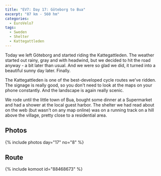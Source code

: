 ```yaml
---
title: "EV7: Day 17: Göteborg to Bua"
excerpt: "87 km - 560 hm"
categories:
  - EuroVelo7
tags:
  - Sweden
  - Shelter
  - Kattegattleden
---
```

Today we left Göteborg and started riding the Kattegattleden. The weather started out rainy, gray and with headwind, but we decided to hit the road anyway - a bit later than usual. And we were so glad we did, it turned into a beautiful sunny day later. Finally.

The Kattegattleden is one of the best-developed cycle routes we've ridden. The signage is really good, so you don't need to look at the maps on your phone constantly. And the landscape is again really scenic.

We rode until the little town of Bua, bought some dinner at a Supermarket and had a shower at the local guest harbor. The shelter we had read about on the web (but wasn't on any map online) was on a running track on a hill above the village, pretty close to a residential area.

## Photos

{% include photos day="17" no="8" %}

## Route

{% include komoot id="88468673" %}
